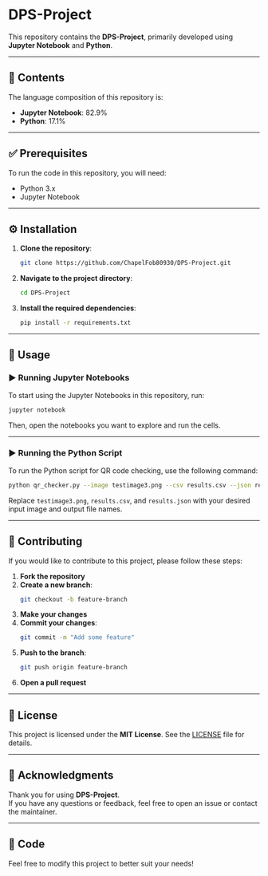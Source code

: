 # DPS-Project

This repository contains the **DPS-Project**, primarily developed using **Jupyter Notebook** and **Python**.

---

## 📁 Contents

The language composition of this repository is:
- **Jupyter Notebook**: 82.9%
- **Python**: 17.1%

---

## ✅ Prerequisites

To run the code in this repository, you will need:

- Python 3.x
- Jupyter Notebook

---

## ⚙️ Installation

1. **Clone the repository**:
   ```sh
   git clone https://github.com/ChapelFob80930/DPS-Project.git
   ```

2. **Navigate to the project directory**:
   ```sh
   cd DPS-Project
   ```

3. **Install the required dependencies**:
   ```sh
   pip install -r requirements.txt
   ```

---

## 🚀 Usage

### ▶️ Running Jupyter Notebooks

To start using the Jupyter Notebooks in this repository, run:

```sh
jupyter notebook
```

Then, open the notebooks you want to explore and run the cells.

---

### ▶️ Running the Python Script

To run the Python script for QR code checking, use the following command:

```sh
python qr_checker.py --image testimage3.png --csv results.csv --json results.json
```

Replace `testimage3.png`, `results.csv`, and `results.json` with your desired input image and output file names.

---

## 🤝 Contributing

If you would like to contribute to this project, please follow these steps:

1. **Fork the repository**  
2. **Create a new branch**:
   ```sh
   git checkout -b feature-branch
   ```
3. **Make your changes**  
4. **Commit your changes**:
   ```sh
   git commit -m "Add some feature"
   ```
5. **Push to the branch**:
   ```sh
   git push origin feature-branch
   ```
6. **Open a pull request**

---

## 📄 License

This project is licensed under the **MIT License**. See the [LICENSE](LICENSE) file for details.

---

## 🙏 Acknowledgments

Thank you for using **DPS-Project**.  
If you have any questions or feedback, feel free to open an issue or contact the maintainer.

---

## 🧠 Code

Feel free to modify this project to better suit your needs!
